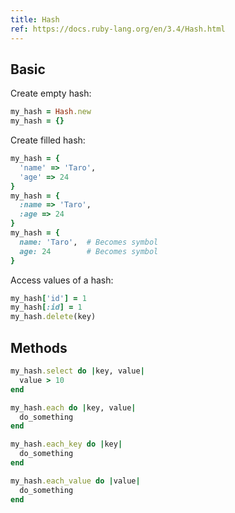 ```yaml
---
title: Hash
ref: https://docs.ruby-lang.org/en/3.4/Hash.html
---
```


## Basic

Create empty hash:

```ruby
my_hash = Hash.new
my_hash = {}
```

Create filled hash:

```ruby
my_hash = {
  'name' => 'Taro',
  'age' => 24
}
my_hash = {
  :name => 'Taro',
  :age => 24
}
my_hash = {
  name: 'Taro',  # Becomes symbol
  age: 24        # Becomes symbol
}
```

Access values of a hash:

```ruby
my_hash['id'] = 1
my_hash[:id] = 1
my_hash.delete(key)
```

## Methods

```ruby
my_hash.select do |key, value|
  value > 10
end

my_hash.each do |key, value|
  do_something
end

my_hash.each_key do |key|
  do_something
end

my_hash.each_value do |value|
  do_something
end
```
